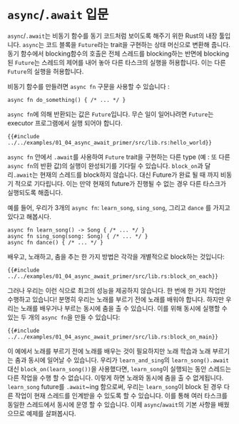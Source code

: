 # `async`/`.await` 입문

`async`/`.await`는 비동기 함수를 동기 코드처럼 보이도록 해주기 위한 Rust의 내장 툴입니다.
`async`는 코드 블록을
`Future`라는 trait을 구현하는 상태 머신으로 변환해 줍니다.
동기 함수에서 blocking함수의 호출은 전체 스레드를 blocking하는 반면에
blocking된 `Future`는 스레드의 제어를 내어 놓아 다른 타스크의 실행을 허용합니다.
이는 다른 `Future`의 실행을 허용합니다.

비동기 함수를 만들려면 `async fn` 구문을 사용할 수 있습니다 :

```rust,edition2018
async fn do_something() { /* ... */ }
```

`async fn`에 의해 반환되는 값은 `Future`입니다. 무슨 일이 일어나려면
`Future`는 executor 프로그램에서 실행 되어야 합니다.

```rust,edition2018
{{#include ../../examples/01_04_async_await_primer/src/lib.rs:hello_world}}
```

`async fn` 안에서 `.await`를 사용하여
`Future` trait을 구현하는 다른 type (예 :
또 다른`async fn`의 반환 값)의 실행이 완성되기를 기다릴 수 있습니다.
`block_on`과 달리`.await`는 현재의 스레드를 block하지 않습니다.
대신 Future가 완료 될 때 까지 비동기 적으로 기다립니다.
이는 만약 현재의 future가 진행될 수 없는 경우 다른 타스크가 실행되도록 해줍니다.

예를 들어, 우리가 3개의 `async fn`: `learn_song`, `sing_song`,
그리고 `dance` 를 가지고 있다고 해봅시다.

```rust,ignore
async fn learn_song() -> Song { /* ... */ }
async fn sing_song(song: Song) { /* ... */ }
async fn dance() { /* ... */ }
```

배우고, 노래하고, 춤을 추는 한 가지 방법은 각각을 개별적으로 block하는 것입니다:

```rust,ignore
{{#include ../../examples/01_04_async_await_primer/src/lib.rs:block_on_each}}
```

그러나 우리는 이런 식으로 최고의 성능을 제공하지 않습니다.
한 번에 한 가지 작업만 수행하고 있습니다! 분명히 우리는 노래를 부르기 전에 노래를 배워야 합니다.
하지만 우리는 노래를 배우거나 부르는 동시에 춤을 출 수 있습니다.
이를 위해 동시에 실행할 수 있는 두 개의 `async fn`을 만들 수 있습니다:

```rust,ignore
{{#include ../../examples/01_04_async_await_primer/src/lib.rs:block_on_main}}
```

이 예에서 노래를 부르기 전에 노래를 배우는 것이 필요하지만
노래 학습과 노래 부르기는 춤과 동시에 일어날 수 있습니다. 우리가 
`learn_and_sing`의 `learn_song().await` 대신 `block_on(learn_song())`을 사용했다면,
`learn_song`이 실행되는 동안 스레드는 다른 작업을 수행 할 수 없습니다.
이렇게 하면 노래와 동시에 춤을 출 수 없게됩니다.
`learn_song` future를 `.await`~ing 함으로써, 우리는 `learn_song`이 block 된 경우
다른 작업이 현재 스레드를 인계받을 수 있도록 할 수 있습니다.
이를 통해 여러 타스크를 동일한 스레드에서 동시에 운영 할 수 있습니다.
이제 `async`/`await`의 기본 사항을 배웠으므로
예제를 살펴봅시다.

